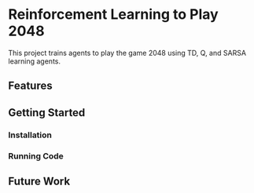# Reinforcement Learning to Play 2048
This project trains agents to play the game 2048 using TD, Q, and SARSA learning agents. 

## Features

## Getting Started

### Installation

### Running Code

## Future Work
